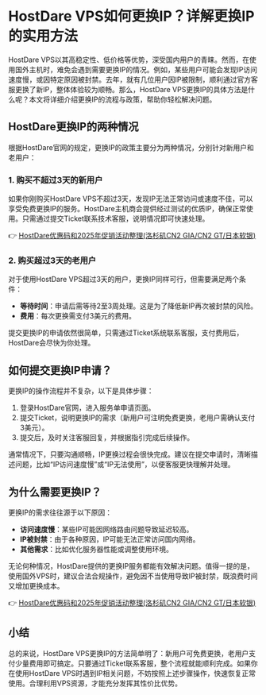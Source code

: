 # HostDare VPS如何更换IP？详解更换IP的实用方法

HostDare VPS以其高稳定性、低价格等优势，深受国内用户的青睐。然而，在使用国外主机时，难免会遇到需要更换IP的情况。例如，某些用户可能会发现IP访问速度慢，或因特定原因被封禁。去年，就有几位用户因IP被限制，顺利通过官方客服更换了新IP，整体体验较为顺畅。那么，HostDare VPS更换IP的具体方法是什么呢？本文将详细介绍更换IP的流程与政策，帮助你轻松解决问题。

## HostDare更换IP的两种情况

根据HostDare官网的规定，更换IP的政策主要分为两种情况，分别针对新用户和老用户：

### 1. 购买不超过3天的新用户
如果你刚购买HostDare VPS不超过3天，发现IP无法正常访问或速度不佳，可以享受免费更换IP的服务。HostDare主机商会提供经过测试的优质IP，确保正常使用。只需通过提交Ticket联系技术客服，说明情况即可快速处理。

👉 [HostDare优惠码和2025年促销活动整理(洛杉矶CN2 GIA/CN2 GT/日本软银)](https://bit.ly/hostdare)

### 2. 购买超过3天的老用户
对于使用HostDare VPS超过3天的用户，更换IP同样可行，但需要满足两个条件：
- **等待时间**：申请后需等待2至3周处理。这是为了降低新IP再次被封禁的风险。
- **费用**：每次更换需支付3美元的费用。

提交更换IP的申请依然很简单，只需通过Ticket系统联系客服，支付费用后，HostDare会尽快为你处理。

## 如何提交更换IP申请？

更换IP的操作流程并不复杂，以下是具体步骤：
1. 登录HostDare官网，进入服务单申请页面。
2. 提交Ticket，说明更换IP的需求（新用户可注明免费更换，老用户需确认支付3美元）。
3. 提交后，及时关注客服回复，并根据指引完成后续操作。

通常情况下，只要沟通顺畅，IP更换过程会很快完成。建议在提交申请时，清晰描述问题，比如“IP访问速度慢”或“IP无法使用”，以便客服更快理解并处理。

## 为什么需要更换IP？

更换IP的需求往往源于以下原因：
- **访问速度慢**：某些IP可能因网络路由问题导致延迟较高。
- **IP被封禁**：由于各种原因，IP可能无法正常访问国内网络。
- **其他需求**：比如优化服务器性能或调整使用环境。

无论何种情况，HostDare提供的更换IP服务都能有效解决问题。值得一提的是，使用国外VPS时，建议合法合规操作，避免因不当使用导致IP被封禁，既浪费时间又增加更换成本。

👉 [HostDare优惠码和2025年促销活动整理(洛杉矶CN2 GIA/CN2 GT/日本软银)](https://bit.ly/hostdare)

## 小结

总的来说，HostDare VPS更换IP的方法简单明了：新用户可免费更换，老用户支付少量费用即可搞定。只要通过Ticket联系客服，整个流程就能顺利完成。如果你在使用HostDare VPS时遇到IP相关问题，不妨按照上述步骤操作，快速恢复正常使用。合理利用VPS资源，才能充分发挥其性价比优势。